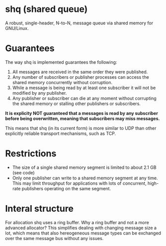 # shq (shared queue)

A robust, single-header, N-to-N, message queue via shared memory for GNU/Linux.

# Guarantees

The way shq is implemented guarantees the following: 

1. All messages are received in the same order they were published.
2. Any number of subscribers or publisher processes can access the shared memory concurrently without corruption.
3. While a message is being read by at least one subscriber it will not be modified by any publisher.
4. Any publisher or subscriber can die at any moment without corrupting the shared memory or stalling other publishers or subscribers.

**It is explicity NOT guaranteed that a messages is read by any subscriber
before being overwritten, meaning that subscribers may miss messages.**

This means that shq (in its current form) is more similar to UDP than other
explicitly reliable transport mechanisms, such as TCP.

# Restrictions

*  The size of a single shared memory segment is limited to about 2.1 GB (see code)
*  Only one publisher can write to a shared memory segment at any time.
   This may limit throughput for applications with lots of concurrent, high-rate
   publishers operating on the same segment. 

# Interal structure

For allocation shq uses a ring buffer. Why a ring buffer and not a more advanced
allocator? This simplifies dealing with changing message size a lot, which means
that also hereogeneous message types can be exchanged over the same message bus
without any issues.